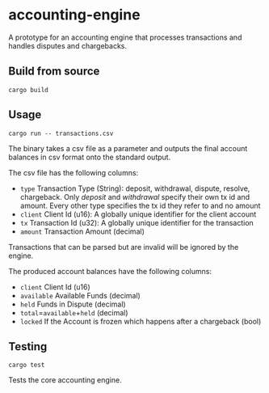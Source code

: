 # accounting-engine
A prototype for an accounting engine that processes transactions
and handles disputes and chargebacks. 

## Build from source
```commandline
cargo build
```

## Usage
```commandline
cargo run -- transactions.csv
```
The binary takes a csv file as a parameter 
and outputs the final account balances in csv format
onto the standard output. 

The csv file has the following columns:
- `type` Transaction Type (String): 
deposit, withdrawal, dispute, resolve, chargeback. 
Only *deposit* and *withdrawal* specify their own tx id and amount. 
Every other type specifies the tx id they refer to and no amount
- `client` Client Id (u16): A globally unique identifier for the client account
- `tx` Transaction Id (u32): A globally unique identifier for the transaction
- `amount` Transaction Amount (decimal)

Transactions that can be parsed but are invalid 
will be ignored by the engine.

The produced account balances have the following columns:
- `client` Client Id (u16)
- `available` Available Funds (decimal)
- `held` Funds in Dispute (decimal)
- `total`=`available`+`held` (decimal)
- `locked` If the Account is frozen which happens after a chargeback (bool)

## Testing
```commandline
cargo test
```
Tests the core accounting engine.
